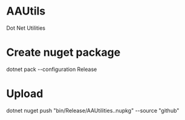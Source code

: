 # AAUtils
Dot Net Utilities

# Create nuget package
dotnet pack --configuration Release

# Upload
dotnet nuget push "bin/Release/AAUtilities.<versin>.nupkg" --source "github"